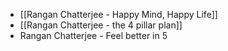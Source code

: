 - [[Rangan Chatterjee - Happy Mind, Happy Life]]
- [[Rangan Chatterjee - the 4 pillar plan]]
- Rangan Chatterjee - Feel better in 5